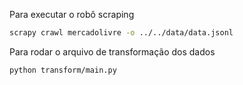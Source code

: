 Para executar o robô scraping
```bash
scrapy crawl mercadolivre -o ../../data/data.jsonl
```

Para rodar o arquivo de transformação dos dados
```bash
python transform/main.py 
```